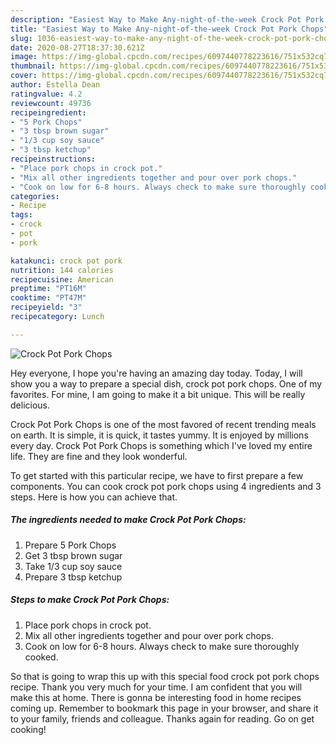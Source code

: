 ```yaml
---
description: "Easiest Way to Make Any-night-of-the-week Crock Pot Pork Chops"
title: "Easiest Way to Make Any-night-of-the-week Crock Pot Pork Chops"
slug: 1036-easiest-way-to-make-any-night-of-the-week-crock-pot-pork-chops
date: 2020-08-27T18:37:30.621Z
image: https://img-global.cpcdn.com/recipes/6097440778223616/751x532cq70/crock-pot-pork-chops-recipe-main-photo.jpg
thumbnail: https://img-global.cpcdn.com/recipes/6097440778223616/751x532cq70/crock-pot-pork-chops-recipe-main-photo.jpg
cover: https://img-global.cpcdn.com/recipes/6097440778223616/751x532cq70/crock-pot-pork-chops-recipe-main-photo.jpg
author: Estella Dean
ratingvalue: 4.2
reviewcount: 49736
recipeingredient:
- "5 Pork Chops"
- "3 tbsp brown sugar"
- "1/3 cup soy sauce"
- "3 tbsp ketchup"
recipeinstructions:
- "Place pork chops in crock pot."
- "Mix all other ingredients together and pour over pork chops."
- "Cook on low for 6-8 hours. Always check to make sure thoroughly cooked."
categories:
- Recipe
tags:
- crock
- pot
- pork

katakunci: crock pot pork 
nutrition: 144 calories
recipecuisine: American
preptime: "PT16M"
cooktime: "PT47M"
recipeyield: "3"
recipecategory: Lunch

---
```



![Crock Pot Pork Chops](https://img-global.cpcdn.com/recipes/6097440778223616/751x532cq70/crock-pot-pork-chops-recipe-main-photo.jpg)

Hey everyone, I hope you're having an amazing day today. Today, I will show you a way to prepare a special dish, crock pot pork chops. One of my favorites. For mine, I am going to make it a bit unique. This will be really delicious.

Crock Pot Pork Chops is one of the most favored of recent trending meals on earth. It is simple, it is quick, it tastes yummy. It is enjoyed by millions every day. Crock Pot Pork Chops is something which I've loved my entire life. They are fine and they look wonderful.




To get started with this particular recipe, we have to first prepare a few components. You can cook crock pot pork chops using 4 ingredients and 3 steps. Here is how you can achieve that.

<!--inarticleads1-->

##### The ingredients needed to make Crock Pot Pork Chops:

1. Prepare 5 Pork Chops
1. Get 3 tbsp brown sugar
1. Take 1/3 cup soy sauce
1. Prepare 3 tbsp ketchup




<!--inarticleads2-->

##### Steps to make Crock Pot Pork Chops:

1. Place pork chops in crock pot.
1. Mix all other ingredients together and pour over pork chops.
1. Cook on low for 6-8 hours. Always check to make sure thoroughly cooked.




So that is going to wrap this up with this special food crock pot pork chops recipe. Thank you very much for your time. I am confident that you will make this at home. There is gonna be interesting food in home recipes coming up. Remember to bookmark this page in your browser, and share it to your family, friends and colleague. Thanks again for reading. Go on get cooking!

